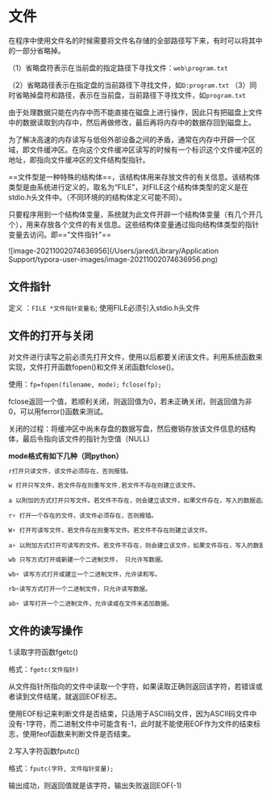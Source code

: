 # 文件

在程序中使用文件名的时候需要将文件名存储的全部路径写下来，有时可以将其中的一部分省略掉。

（1）省略盘符表示在当前盘的指定路径下寻找文件：`web\program.txt`

（2）省略路径表示在指定盘的当前路径下寻找文件，如`D:program.txt`
（3）同时省略掉盘符和路径，表示在当前盘，当前路径下寻找文件，如`program.txt`



由于处理数据只能在内存中而不能直接在磁盘上进行操作，因此只有把磁盘上文件中的数据读取到内存中，然后再做修改，最后再将内存中的数据存回到磁盘上。

为了解决高速的内存读写与低俗外部设备之间的矛盾，通常在内存中开辟一个区域，即文件缓冲区。在向这个文件缓冲区读写的时候有一个标识这个文件缓冲区的地址，即指向文件缓冲区的文件结构型指针。

==文件型是一种特殊的结构体==，该结构体用来存放文件的有关信息。该结构体类型是由系统进行定义的，取名为“FILE"，对FILE这个结构体类型的定义是在stdio.h头文件中。（不同环境的的结构体定义可能不同）。

只要程序用到一个结构体变量，系统就为此文件开辟一个结构体变量（有几个开几个），用来存放各个文件的有关信息。这些结构体变量通过指向结构体类型的指针变量去访问。即==”文件指针"==

![image-20211002074636956](/Users/jared/Library/Application Support/typora-user-images/image-20211002074636956.png)

## 文件指针

定义 ：`FILE *文件指针变量名`;  使用FILE必须引入stdio.h头文件



## 文件的打开与关闭

对文件进行读写之前必须先打开文件，使用以后都要关闭该文件。利用系统函数来实现，文件打开函数fopen()和文件关闭函数fclose()。

使用：`fp=fopen(filename, mode);` `fclose(fp);`

fclose返回一个值，若顺利关闭，则返回值为0，若未正确关闭，则返回值为非0，可以用ferror()函数来测试。

关闭的过程：将缓冲区中尚未存盘的数据写盘，然后撤销存放该文件信息的结构体，最后令指向该文件的指针为空值（NULL)



**mode格式有如下几种（同python）**

```C
r打开只读文件，该文件必须存在，否则报错。

w 打开只写文件，若文件存在则重写文件,若文件不存在则建立该文件。
  
a 以附加的方式打开只写文件。若文件不存在，则会建立该文件，如果文件存在，写入的数据追加到文件尾，(EOF符保留)
  
r+ 打开一个存在的文件，该文件必须存在，否则报错。

W+ 打开可读写文件，若文件存在则重写文件。若文件不存在则建立该文件。
  
a+ 以附加方式打开可读写的文件。若文件不存在，则会建立该文件，如果文件存在，写入的数据追加加到文件尾(原来的EOF符不保留)

wb 只写方式打开或新建一个二进制文件， 只允许写数据。

wb+ 读写方式打开或建立一个二进制文件，允许读和写。

rb+读写方式打开一个二进制文件，只允许读写数据。

ab+ 读写打开一个二进制文件，允许读或在文件末追加数据。
```





## 文件的读写操作

1.读取字符函数fgetc()

格式：`fgetc(文件指针)`

从文件指针所指向的文件中读取一个字符，如果读取正确则返回该字符，若错误或者读到文件结尾，就返回EOF标志。

使用EOF标记来判断文件是否结束，只适用于ASCII码文件，因为ASCII码文件中没有-1字符，而二进制文件中可能含有-1，此时就不能使用EOF作为文件的结束标志，使用feof函数来判断文件是否结束。

2.写入字符函数fputc()

格式：`fputc(字符, 文件指针变量);`

输出成功，则返回值就是该字符，输出失败返回EOF(-1)